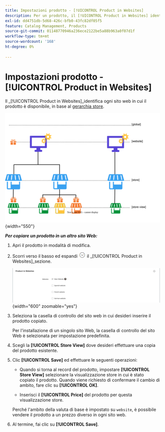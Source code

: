 ```yaml
---
title: Impostazioni prodotto - [!UICONTROL Product in Websites]
description: Per un prodotto, il [!UICONTROL Product in Websites] identificano ogni sito web in cui il prodotto è disponibile.
exl-id: dd4751db-5d68-426c-bfb0-43fc82df05f5
feature: Catalog Management, Products
source-git-commit: 01148770946a236ece2122be5a88b963a0f07d1f
workflow-type: tm+mt
source-wordcount: '168'
ht-degree: 0%

---
```


# Impostazioni prodotto - [!UICONTROL Product in Websites]

Il _[!UICONTROL Product in Websites]_identifica ogni sito web in cui il prodotto è disponibile, in base al [gerarchia store](../stores-purchase/stores.md).

![Diagramma dell’ambito del sito web del prodotto](./assets/scope-product-website.svg){width="550"}

**_Per copiare un prodotto in un altro sito Web:_**

1. Apri il prodotto in modalità di modifica.

1. Scorri verso il basso ed espandi ![Selettore di espansione](../assets/icon-display-expand.png) il _[!UICONTROL Product in Websites]_sezione.

   ![Prodotto nei siti Web](./assets/catalog-product-in-websites-multisite-main-french.png){width="600" zoomable="yes"}

1. Seleziona la casella di controllo del sito web in cui desideri inserire il prodotto copiato.

   Per l&#39;installazione di un singolo sito Web, la casella di controllo del sito Web è selezionata per impostazione predefinita.

1. Scegli la **[!UICONTROL Store View]** dove desideri effettuare una copia del prodotto esistente.

1. Clic **[!UICONTROL Save]** ed effettuare le seguenti operazioni:

   - Quando si torna al record del prodotto, impostare **[!UICONTROL Store View]** selezionare la visualizzazione store in cui è stato copiato il prodotto. Quando viene richiesto di confermare il cambio di ambito, fare clic su **[!UICONTROL OK]**.

   - Inserisci il **[!UICONTROL Price]** del prodotto per questa visualizzazione store.

   Perché l&#39;ambito della valuta di base è impostato su `website`, è possibile vendere il prodotto a un prezzo diverso in ogni sito web.

1. Al termine, fai clic su **[!UICONTROL Save]**.
